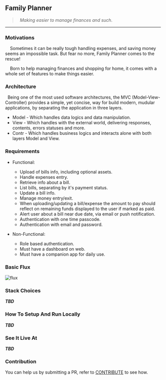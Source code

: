 ## Family Planner
> &nbsp; _Making easier to manage finances and such_.

---

### Motivations

&nbsp;&nbsp;&nbsp;&nbsp;Sometimes it can be really tough handling expenses, and saving money seems an impossible task. But fear no more, Family Planner comes to the rescue!

&nbsp;&nbsp;&nbsp;&nbsp;Born to help managing finances and shopping for home, it comes with a whole set of features to make things easier.

### Architecture

&nbsp;&nbsp;Being one of the most used software architectures, the MVC (Model-View-Controller) provides a simple, yet concise, way for build modern, mudular applications, by separating the application in three layers.

* Model - Which handles data logics and data manipulation.
* View  - Which handles with the external world, delivering responses, contents, errors statuses and more.
* Contr - Which handles business logics and interacts alone with both layers Model and View.

### Requirements
  - Functional:
      - Upload of bills info, including optional assets.
      - Handle expenses entry.
      - Retrieve info about a bill.
      - List bills, separating by it's payment status.
      - Update a bill info.
      - Manage money entry/exit.
      - When uploading/updating a bill/expense the amount to pay should reflect on remaining funds displayed to the user if marked as paid.
      - Alert user about a bill near due date, via email or push notification.
      - Authentication with one time passcode.
      - Authentication with email and password.

  - Non-Functional:
      - Role based authentication.
      - Must have a dashboard on web.
      - Must have a companion app for daily use.

### Basic Flux

![flux](https://github.com/user-attachments/assets/1ed37f12-daf1-422a-81be-f3d50033af8b)

### Stack Choices

_**TBD**_

### How To Setup And Run Locally

_**TBD**_

### See It Live At

_**TBD**_

### Contribution

You can help us by submitting a PR, refer to [CONTRIBUTE](./CONTRIBUTE) to see how.

<!-- 2024 - salomov95 | All rights reserved. -->
